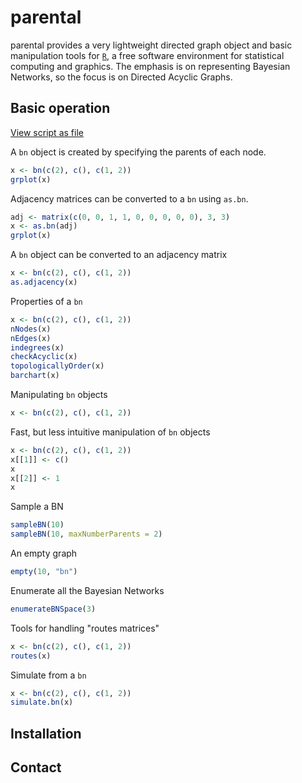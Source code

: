 parental
==========

parental provides a very lightweight directed graph object and basic manipulation tools for [`R`][R], a free software environment for statistical computing and graphics. The emphasis is on representing Bayesian Networks, so the focus is on Directed Acyclic Graphs.

Basic operation
------------------------------
[View script as file](https://gist.github.com/970554)

A `bn` object is created by specifying the parents of each node.

``` r
x <- bn(c(2), c(), c(1, 2))
grplot(x)
```

Adjacency matrices can be converted to a `bn` using `as.bn`.

``` r
adj <- matrix(c(0, 0, 1, 1, 0, 0, 0, 0, 0), 3, 3)
x <- as.bn(adj)
grplot(x)
```

A `bn` object can be converted to an adjacency matrix

``` r
x <- bn(c(2), c(), c(1, 2))
as.adjacency(x)
```

Properties of a `bn`

``` r
x <- bn(c(2), c(), c(1, 2))
nNodes(x)
nEdges(x)
indegrees(x)
checkAcyclic(x)
topologicallyOrder(x)
barchart(x)
```

Manipulating `bn` objects

``` r
x <- bn(c(2), c(), c(1, 2))
```

Fast, but less intuitive manipulation of `bn` objects

``` r
x <- bn(c(2), c(), c(1, 2))
x[[1]] <- c()
x
x[[2]] <- 1
x
```

Sample a BN

``` r
sampleBN(10)
sampleBN(10, maxNumberParents = 2)
```

An empty graph

``` r
empty(10, "bn")
```

Enumerate all the Bayesian Networks

``` r
enumerateBNSpace(3)
```

Tools for handling "routes matrices"

``` r
x <- bn(c(2), c(), c(1, 2))
routes(x)
```

Simulate from a `bn`

``` r
x <- bn(c(2), c(), c(1, 2))
simulate.bn(x)
```

Installation
------------


Contact
-------


[R]: http://www.r-project.org "The R Project for Statistical Computing"